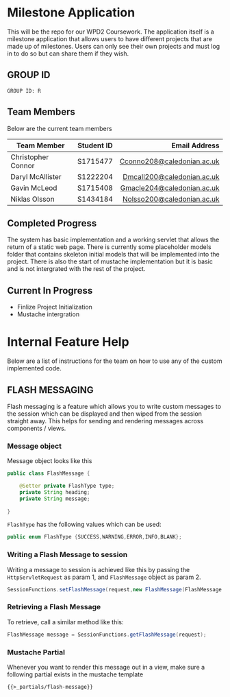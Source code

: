 # Milestone Application #

This will be the repo for our WPD2 Coursework.
The application itself is a milestone application that allows users to have different projects that are made up of milestones. Users can only see their own projects and must log in to do so but can share them if they wish. 

## GROUP ID
```
GROUP ID: R
```

## Team Members
Below are the current team members

|Team Member |	Student ID	|	Email Address|
| --- | :---: | ---: |
|Christopher Connor	|	S1715477	|	Cconno208@caledonian.ac.uk|
|Daryl McAllister	|	S1222204	|	Dmcall200@caledonian.ac.uk|
|Gavin McLeod	|	S1715408	|	Gmacle204@caledonian.ac.uk|
|Niklas Olsson	|	S1434184	|	Nolsso200@caledonian.ac.uk|

## Completed Progress
The system has basic implementation and a working servlet that allows the return of a static web page. There is currently some placeholder models folder that contains skeleton initial models that will be implemented into the project. 
There is also the start of mustache implementation but it is basic and is not intergrated with the rest of the project. 

## Current In Progress

- Finlize Project Initialization
- Mustache intergration

# Internal Feature Help
Below are a list of instructions for the team on how to use any of the custom implemented code.

## FLASH MESSAGING
Flash messaging is a feature which allows you to write custom messages to the session which can be displayed and then wiped from the session straight away. This helps for sending and rendering messages across components / views.

### Message object
Message object looks like this
```java
public class FlashMessage {

    @Setter private FlashType type;
    private String heading;
    private String message;
    
}
```
`FlashType` has the following values which can be used:
```java
public enum FlashType {SUCCESS,WARNING,ERROR,INFO,BLANK};
```
### Writing a Flash Message to session
Writing a message to session is achieved like this by passing the `HttpServletRequest` as param 1, and `FlashMessage` object as param 2.
```java
SessionFunctions.setFlashMessage(request,new FlashMessage(FlashMessage.FlashType.SUCCESS,"Successfully logged in","Welcome back :)"));
```

### Retrieving a Flash Message
To retrieve, call a similar method like this:
```java
FlashMessage message = SessionFunctions.getFlashMessage(request);
```

### Mustache Partial
Whenever you want to render this message out in a view, make sure a following partial exists in the mustache template
```
{{>_partials/flash-message}}
```